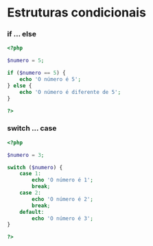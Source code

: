 # Estruturas condicionais

### if ... else

```php
<?php

$numero = 5;

if ($numero == 5) {
    echo 'O número é 5';
} else {
    echo 'O número é diferente de 5';
}

?>
```

### switch ... case

```php
<?php

$numero = 3;

switch ($numero) {
    case 1:
        echo 'O número é 1';
        break;
    case 2:
        echo 'O número é 2';
        break;
    default:
        echo 'O número é 3';
}

?>
```

